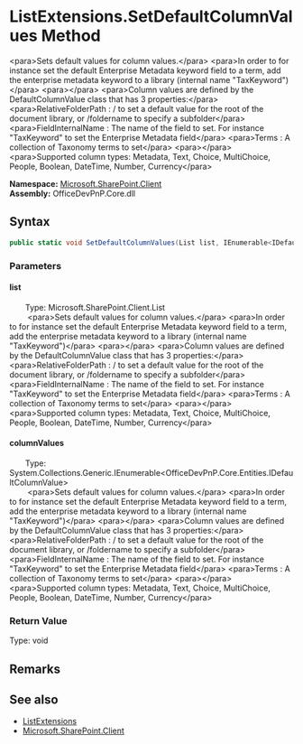 # ListExtensions.SetDefaultColumnValues Method  
 &lt;para&gt;Sets default values for column values.&lt;/para&gt; &lt;para&gt;In order to for instance set the default Enterprise Metadata keyword field to a term, add the enterprise metadata keyword to a library (internal name "TaxKeyword")&lt;/para&gt; &lt;para&gt;&lt;/para&gt; &lt;para&gt;Column values are defined by the DefaultColumnValue class that has 3 properties:&lt;/para&gt; &lt;para&gt;RelativeFolderPath : / to set a default value for the root of the document library, or /foldername to specify a subfolder&lt;/para&gt; &lt;para&gt;FieldInternalName : The name of the field to set. For instance "TaxKeyword" to set the Enterprise Metadata field&lt;/para&gt; &lt;para&gt;Terms : A collection of Taxonomy terms to set&lt;/para&gt; &lt;para&gt;&lt;/para&gt; &lt;para&gt;Supported column types: Metadata, Text, Choice, MultiChoice, People, Boolean, DateTime, Number, Currency&lt;/para&gt;   

**Namespace:** [Microsoft.SharePoint.Client](Microsoft.SharePoint.Client.md)  
**Assembly:** OfficeDevPnP.Core.dll  
## Syntax
```C#
public static void SetDefaultColumnValues(List list, IEnumerable<IDefaultColumnValue> columnValues)
```
### Parameters
#### list  
&emsp;&emsp;Type: Microsoft.SharePoint.Client.List  
&emsp;&emsp; &lt;para&gt;Sets default values for column values.&lt;/para&gt; &lt;para&gt;In order to for instance set the default Enterprise Metadata keyword field to a term, add the enterprise metadata keyword to a library (internal name "TaxKeyword")&lt;/para&gt; &lt;para&gt;&lt;/para&gt; &lt;para&gt;Column values are defined by the DefaultColumnValue class that has 3 properties:&lt;/para&gt; &lt;para&gt;RelativeFolderPath : / to set a default value for the root of the document library, or /foldername to specify a subfolder&lt;/para&gt; &lt;para&gt;FieldInternalName : The name of the field to set. For instance "TaxKeyword" to set the Enterprise Metadata field&lt;/para&gt; &lt;para&gt;Terms : A collection of Taxonomy terms to set&lt;/para&gt; &lt;para&gt;&lt;/para&gt; &lt;para&gt;Supported column types: Metadata, Text, Choice, MultiChoice, People, Boolean, DateTime, Number, Currency&lt;/para&gt;   

  

#### columnValues  
&emsp;&emsp;Type: System.Collections.Generic.IEnumerable<OfficeDevPnP.Core.Entities.IDefaultColumnValue>  
&emsp;&emsp; &lt;para&gt;Sets default values for column values.&lt;/para&gt; &lt;para&gt;In order to for instance set the default Enterprise Metadata keyword field to a term, add the enterprise metadata keyword to a library (internal name "TaxKeyword")&lt;/para&gt; &lt;para&gt;&lt;/para&gt; &lt;para&gt;Column values are defined by the DefaultColumnValue class that has 3 properties:&lt;/para&gt; &lt;para&gt;RelativeFolderPath : / to set a default value for the root of the document library, or /foldername to specify a subfolder&lt;/para&gt; &lt;para&gt;FieldInternalName : The name of the field to set. For instance "TaxKeyword" to set the Enterprise Metadata field&lt;/para&gt; &lt;para&gt;Terms : A collection of Taxonomy terms to set&lt;/para&gt; &lt;para&gt;&lt;/para&gt; &lt;para&gt;Supported column types: Metadata, Text, Choice, MultiChoice, People, Boolean, DateTime, Number, Currency&lt;/para&gt;   

  

### Return Value
Type: void  

## Remarks
  
## See also
- [ListExtensions](Microsoft.SharePoint.Client.ListExtensions.md) 
- [Microsoft.SharePoint.Client](Microsoft.SharePoint.Client.md) 
